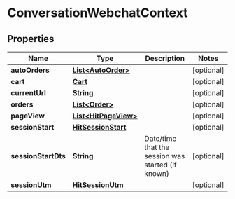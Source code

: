 

# ConversationWebchatContext


## Properties

| Name | Type | Description | Notes |
|------------ | ------------- | ------------- | -------------|
|**autoOrders** | [**List&lt;AutoOrder&gt;**](AutoOrder.md) |  |  [optional] |
|**cart** | [**Cart**](Cart.md) |  |  [optional] |
|**currentUrl** | **String** |  |  [optional] |
|**orders** | [**List&lt;Order&gt;**](Order.md) |  |  [optional] |
|**pageView** | [**List&lt;HitPageView&gt;**](HitPageView.md) |  |  [optional] |
|**sessionStart** | [**HitSessionStart**](HitSessionStart.md) |  |  [optional] |
|**sessionStartDts** | **String** | Date/time that the session was started (if known) |  [optional] |
|**sessionUtm** | [**HitSessionUtm**](HitSessionUtm.md) |  |  [optional] |



